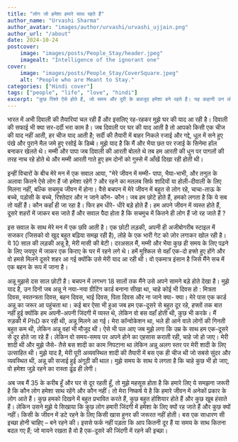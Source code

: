 ```yaml
---
title: "लोग जो हमेशा हमारे साथ रहते हैं"
author_name: "Urvashi Sharma"
author_avatar: "images/author/urvashi/urvashi_ujjain.png"
author_url: "/about"
date: 2024-10-24
postcover:
    image: "images/posts/People_Stay/header.jpeg"
    imagealt: "Intelligence of the ignorant one"
cover:
    image: "images/posts/People_Stay/CoverSquare.jpeg"
    alt: "People who are Meant to Stay."
categories: ["Hindi cover"]
tags: ["people", "life", "love", "hindi"]
excerpt: "कुछ रिश्ते ऐसे होते हैं, जो समय और दूरी के बावजूद हमेशा बने रहते हैं। यह कहानी उन लोगों की है, जो अपनी साधारण चाहत से हमारे जीवन में हमेशा के लिए जगह बना लेते हैं।"
---
```

भारत में अभी दिवाली की तैयारियां चल रही हैं और इसलिए रह-रहकर मुझे घर की याद आ रही है। दिवाली की सफाई भी क्या सर-दर्दी भरा काम है। जब दिवाली पर घर की याद आती है तो आपको किसी एक चीज की याद नहीं आती, हर चीज याद आती है; सर्दी की तैयारी में बाहर निकले रजाई और गद्दे, धूल में सने हुए पंखे और पुराने मैल जमे हुए रसोई के डिब्बे। मुझे याद है कि मैं और भैया छत पर रजाई के सिनेमा हॉल बनाकर खेलते थे। मम्मी और पापा जब दिवाली की आरती बोलते थे तब हम आरती की धुन पर पागलों की तरह नाच रहे होते थे और मम्मी आरती गाते हुए हम दोनों को गुस्से में आँखें दिखा रही होती थी। 

इन्हीं विचारों के बीच मेरे मन में एक सवाल आया, "मेरे जीवन में मम्मी- पापा, भैया-भाभी, और तनुल के अलावा कितने ऐसे लोग हैं जो हमेशा रहेगें ? और रहने का मतलब सिर्फ शादियों या होली-दीवाली के लिए मिलना नहीं, बल्कि सचमुच जीवन में होना। वैसे बचपन में मेरे जीवन में बहुत से लोग रहे, चाचा-ताऊ के बच्चे, पड़ोसी के बच्चे, रिश्तेदार और न जाने कौन- कौन। जब हम छोटे होते हैं, हमको लगता है कि ये सब तो यहीं हैं। कौन कहाँ ही जा रहा है। फिर हम धीरे- धीरे बड़े होते हैं। हम अपने जीवन में व्यस्त होते हैं, दूसरे शहरों में जाकर बस जाते हैं और सवाल पैदा होता है कि सचमुच में कितने ही लोग हैं जो रह जाते हैं ? 

इस सवाल के साथ मेरे मन में एक छवि आती है। एक छोटी लड़की, अपनी ही अजीबोगरीब स्टाइल में सजकर (जिसको वो खुद बहुत बढ़िया समझ रही है), लोहे के एक भारी गेट को ज़ोर लगाकर खोल रही है। ये 10 साल की लड़की अन्नू है, मेरी मासी की बेटी। दरअसल मैं, मम्मी और भैया कुछ ही समय के लिए पढ़ने के लिए जयपुर में जाकर एक किराए के घर में रहने लगे थे। हमें मुश्किल से वहाँ एक-दो हफ्ते हुए होंगे और वो हमसे मिलने दूसरे शहर आ गई क्योंकि उसे मेरी याद आ रही थी। वो एकमात्र इंसान है जिसे मैंने सच में एक बहन के रूप में जाना है।

अन्नू मुझसे दस साल छोटी है। बचपन में लगभग 18 सालों तक मैंने उसे अपने सामने बड़े होते देखा है। मुझे याद है, उन दिनों जब अन्नू ने नया-नया ग्रीटिंग कार्ड बनाना सीखा था, चाहे कोई भी दिवस हो : मित्रता दिवस, स्वतन्त्रता दिवस, बहन दिवस, भाई दिवस, पिता दिवस और ना जाने क्या- क्या। मेरे पास एक कार्ड अन्नू का जरूर आ पहुंचता था। कई बार ऐसा भी हुआ जब हम एक-दूसरे से बहुत दूर रहे, हफ्तों तक बात नहीं हुई क्योंकि हम अपनी-अपनी जिंदगी में व्यस्त थे, लेकिन वो बस वहाँ होती थी, कुछ भी करके। मैं रुड़‌की में PhD कर रही थी, अन्नू मिलने आ गई। मेरा कॉन्वोकेशन था, भले ही आने वाले लोगों की गिनती बहुत कम थी, लेकिन अन्नू वहां भी मौजूद थी। ऐसे भी पल आए जब मुझे लगा कि उम्र के साथ हम एक-दूसरे से दूर होते जा रहे हैं। लेकिन वो समय-समय पर अपने होने का एहसास कराती रही, चाहे जो हो जाए। मेरी शादी थी और मुझे जैसे- तैसे बस शादी का काम निपटाना था लेकिन अन्नू अलग स्तर पर मेरी शादी के लिए उत्साहित थी। मुझे याद है, मेरी पूरी अव्यवस्थित शादी की तैयारी में बस एक ही चीज थी जो सबसे सुंदर और व्यवस्थित थी, अन्नू की सजाई हुई अंगूठी की थाल। मुझे समय के साथ ये लगता है कि चाहे कुछ भी हो जाए, वो हमेशा जुड़े रहने का रास्ता ढूंढ ही लेगी।

अब जब मैं 35 के करीब हूँ और घर से दूर रहती हूँ, तो मुझे महसूस होता है कि हमारे लिए ये समझना जरूरी है कि कौन लोग हमेशा साथ रहेंगे और कौन नहीं। तो मेरा निष्कर्ष ये है कि हमारे जीवन में अनेकों प्रकार के लोग आते हैं। कुछ हमको दिखने में बहुत प्रभावित करते हैं, कुछ बहुत होशियार होते हैं और कुछ खूब हंसाते हैं। लेकिन उसने मुझे ये सिखाया कि कुछ लोग हमारी जिंदगी में हमेशा के लिए क्यों रह जाते हैं और कुछ क्यों नहीं। किसी के जीवन में डटे रहने के लिए किसी खास हुनर की जरूरत नहीं होती। बस एक साधारण सी इच्छा होनी चाहिए – बने रहने की। इससे फर्क नहीं पड़ता कि आप कितनी दूर हैं या समय के साथ कितना बदल गए हैं; जो मायने रखता है वो है एक-दूसरे की जिंदगी में रहने की इच्छा।